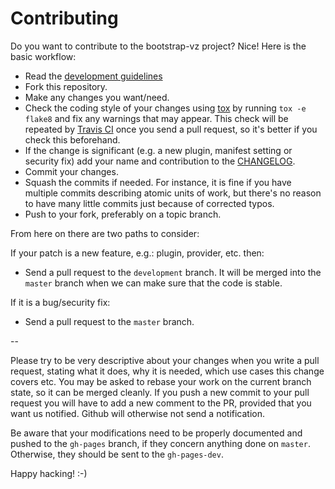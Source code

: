 Contributing
============

Do you want to contribute to the bootstrap-vz project? Nice! Here is the basic workflow:

* Read the [development guidelines](http://bootstrap-vz.readthedocs.org/en/master/guidelines.html)
* Fork this repository.
* Make any changes you want/need.
* Check the coding style of your changes using [tox](http://tox.readthedocs.org/) by running `tox -e flake8`
  and fix any warnings that may appear.
  This check will be repeated by [Travis CI](https://travis-ci.org/andsens/bootstrap-vz)
  once you send a pull request, so it's better if you check this beforehand.
* If the change is significant (e.g. a new plugin, manifest setting or security fix)
  add your name and contribution to the [CHANGELOG](CHANGELOG).
* Commit your changes.
* Squash the commits if needed. For instance, it is fine if you have multiple commits describing atomic units
  of work, but there's no reason to have many little commits just because of corrected typos.
* Push to your fork, preferably on a topic branch.

From here on there are two paths to consider:

If your patch is a new feature, e.g.: plugin, provider, etc. then:

* Send a pull request to the `development` branch. It will be merged into the `master` branch when we can make
  sure that the code is stable.

If it is a bug/security fix:

* Send a pull request to the `master` branch.

--

Please try to be very descriptive about your changes when you write a pull request, stating what it does, why
it is needed, which use cases this change covers etc.
You may be asked to rebase your work on the current branch state, so it can be merged cleanly.
If you push a new commit to your pull request you will have to add a new comment to the PR,
provided that you want us notified. Github will otherwise not send a notification.

Be aware that your modifications need to be properly documented and pushed to the `gh-pages` branch, if they
concern anything done on `master`. Otherwise, they should be sent to the `gh-pages-dev`.

Happy hacking! :-)
